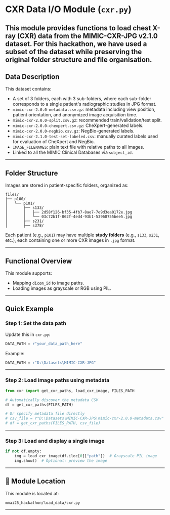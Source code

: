 # CXR Data I/O Module (`cxr.py`)

This module provides functions to load chest X-ray (CXR) data from the MIMIC-CXR-JPG v2.1.0 dataset.
For this hackathon, we have used a subset of the dataset while preserving the original folder structure and file organisation.
---

## Data Description

This dataset contains:

- A set of 3 folders, each with 3 sub-folders, where each sub-folder corresponds to a single patient's radiographic studies in JPG format.
- `mimic-cxr-2.0.0-metadata.csv.gz`: metadata including view position, patient orientation, and anonymized image acquisition time.
- `mimic-cxr-2.0.0-split.csv.gz`: recommended train/validation/test split.
- `mimic-cxr-2.0.0-chexpert.csv.gz`: CheXpert-generated labels.
- `mimic-cxr-2.0.0-negbio.csv.gz`: NegBio-generated labels.
- `mimic-cxr-2.1.0-test-set-labeled.csv`: manually curated labels used for evaluation of CheXpert and NegBio.
- `IMAGE_FILENAMES`: plain text file with relative paths to all images.
- Linked to all the MIMIC Clinical Databases via `subject_id`.

---

## Folder Structure

Images are stored in patient-specific folders, organized as:

```
files/
├── p100/
│   └── p101/
│       ├── s133/
│       │   ├── 2d58f126-bf35-4fb7-8ae7-7e9d3ea0172e.jpg
│       │   └── 03c72b1f-062f-4ed4-93b1-53968755bee5.jpg
│       ├── s231/
│       ├── s378/
```

Each patient (e.g., `p101`) may have multiple **study folders** (e.g., `s133`, `s231`, etc.), each containing one or more CXR images in `.jpg` format.

---

## Functional Overview

This module supports:
- Mapping `dicom_id` to image paths.
- Loading images as grayscale or RGB using PIL.
---

## Quick Example

### Step 1: Set the data path

Update this in `cxr.py`:

```python
DATA_PATH = r"your_data_path_here"
```

Example:

```python
DATA_PATH = r"D:\Datasets\MIMIC-CXR-JPG"
```

---

### Step 2: Load image paths using metadata

```python
from cxr import get_cxr_paths, load_cxr_image, FILES_PATH

# Automatically discover the metadata CSV
df = get_cxr_paths(FILES_PATH)

# Or specify metadata file directly
# csv_file = r"D:\Datasets\MIMIC-CXR-JPG\mimic-cxr-2.0.0-metadata.csv"
# df = get_cxr_paths(FILES_PATH, csv_file)
```

---

### Step 3: Load and display a single image

```python
if not df.empty:
    img = load_cxr_image(df.iloc[0]["path"])  # Grayscale PIL image
    img.show()  # Optional: preview the image
```

---

## 📂 Module Location

This module is located at:

```
mmai25_hackathon/load_data/cxr.py
```

---